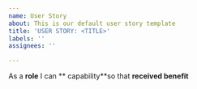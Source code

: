 ```yaml
---
name: User Story
about: This is our default user story template
title: 'USER STORY: <TITLE>'
labels: ''
assignees: ''

---
```


As a **role** I can ** capability**so that **received benefit**
